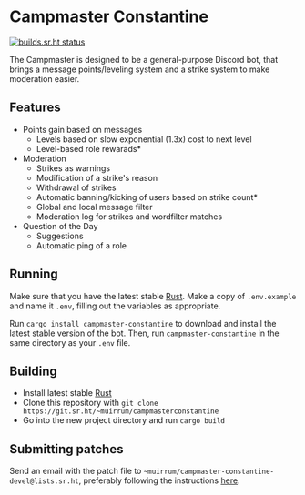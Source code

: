 # Campmaster Constantine

[![builds.sr.ht status](https://builds.sr.ht/~muirrum/campmasterconstantine/.build.yml.svg)](https://builds.sr.ht/~muirrum/campmasterconstantine/.build.yml?)

The Campmaster is designed to be a general-purpose Discord bot, that brings a message points/leveling system and a strike system to make moderation easier.

## Features
- Points gain based on messages
    - Levels based on slow exponential (1.3x) cost to next level
    - Level-based role rewarads*
- Moderation
    - Strikes as warnings
    - Modification of a strike's reason
    - Withdrawal of strikes
    - Automatic banning/kicking of users based on strike count*
    - Global and local message filter
    - Moderation log for strikes and wordfilter matches
- Question of the Day
    - Suggestions
    - Automatic ping of a role

## Running
Make sure that you have the latest stable [Rust](https://rustup.rs). Make a copy of `.env.example` and name it `.env`, filling out the variables as appropriate.

Run `cargo install campmaster-constantine` to download and install the latest stable version of the bot. Then, run `campmaster-constantine` in the same directory as your `.env` file.

## Building
- Install latest stable [Rust](https://rustup.rs)
- Clone this repository with `git clone https://git.sr.ht/~muirrum/campmasterconstantine`
- Go into the new project directory and run `cargo build`

## Submitting patches
Send an email with the patch file to `~muirrum/campmaster-constantine-devel@lists.sr.ht`, preferably following the instructions [here](https://git-send-email.io).